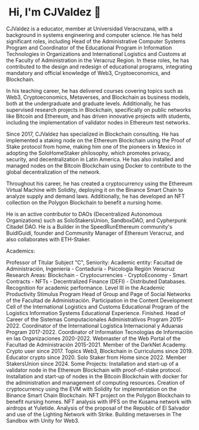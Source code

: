 # ![]() Hi, I'm CJValdez 👋
CJValdez is a educator, member at Universidad Veracruzana, with a background in systems engineering and computer science. He has held significant roles, including Head of the Administrative Computer Systems Program and Coordinator of the Educational Program in Information Technologies in Organizations and International Logistics and Customs at the Faculty of Administration in the Veracruz Region. In these roles, he has contributed to the design and redesign of educational programs, integrating mandatory and official knowledge of Web3, Cryptoeconomics, and Blockchain.

In his teaching career, he has delivered courses covering topics such as Web3, Cryptoeconomics, Metaverses, and Blockchain as business models, both at the undergraduate and graduate levels. Additionally, he has supervised research projects in Blockchain, specifically on public networks like Bitcoin and Ethereum, and has driven innovative projects with students, including the implementation of validator nodes in Ethereum test networks.

Since 2017, CJValdez has specialized in Blockchain consulting. He has implemented a staking node on the Ethereum Blockchain using the Proof of Stake protocol from home, making him one of the pioneers in Mexico in adopting the SoloHomeStaker philosophy, which promotes privacy, security, and decentralization in Latin America. He has also installed and managed nodes on the Bitcoin Blockchain using Docker to contribute to the global decentralization of the network.

Throughout his career, he has created a cryptocurrency using the Ethereum Virtual Machine with Solidity, deploying it on the Binance Smart Chain to analyze supply and demand laws. Additionally, he has developed an NFT collection on the Polygon Blockchain to benefit a nursing home.

He is an active contributor to DAOs (Decentralized Autonomous Organizations) such as SoloStakersUnion, SandboxDAO, and Cypherpunk Citadel DAO. He is a Builder in the SpeedRunEthereum community's BuidlGuidl, founder and Community Manager of Ethereum Veracruz, and also collaborates with ETH-Staker.

Academics:

Professor of Titular Subject "C", Seniority:
Academic entity: Facultad de Administración, Ingeniería - Contaduría - Psicología Región Veracruz
Research Areas: Blockchain - Cryptocurrencies - CryptoEconomy - Smart Contracts - NFTs - Decentralized Finance (DEFI) - Distributed Databases.
Recognition for academic performance.
Level III in the Academic Productivity Stimulus Program
Head of Group and Page of Social Networks of the Facultad de Administración.
Participation in the Content Development Cell of the International Logistics and Customs Educational Program of the Logistics Information Systems Educational Experience. Finished.
Head of Career of the Sistemas Computacionales Administrativos Program 2015-2022.
Coordinator of the International Logística Internacional y Aduanas Program 2017-2022.
Coordinator of Information Tecnologías de Información en las Organizaciones 2020-2022.
Webmaster of the Web Portal of the Facultad de Administración 2015-2021.
Member of the DarkNet Academy.
Crypto user since 2017.
Topics Web3, Blockchain in Curriculums since 2019.
Educator crypto since 2020.
Solo Staker from Home since 2022.
Member StakersUnion since 2024.
Some Projects:
Installation and start-up of a validator node in the Ethereum Blockchain with proof-of-stake protocol.
Installation and start-up of nodes in the Bitcoin Blockchain with docker for the administration and management of computing resources.
Creation of cryptocurrency using the EVM with Solidity for implementation on the Binance Smart Chain Blockchain.
NFT project on the Polygon Blockchain to benefit nursing homes.
NFT analysis with IPFS on the Kusama network with airdrops at Yuletide.
Analysis of the proposal of the Republic of El Salvador and use of the Lighting Network with Strike.
Building metaverses in The Sandbox with Unity for Web3.

